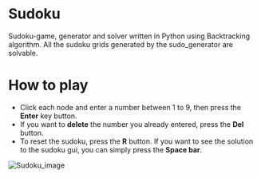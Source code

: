 # Sudoku
Sudoku-game, generator and solver written in Python using Backtracking algorithm. All the sudoku grids generated by the sudo_generator are solvable.

# How to play
* Click each node and enter a number between 1 to 9, then press the __Enter__ key button. 
* If you want to __delete__ the number you already entered, press the __Del__ button.
* To reset the sudoku, press the __R__ button.
If you want to see the solution to the sudoku gui, you can simply press the __Space bar__.

![Sudoku_image](dist/img/Sudoku.png)
